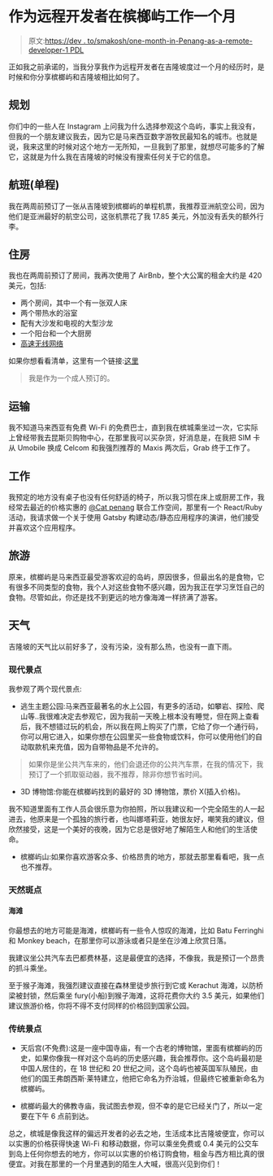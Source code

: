 # 作为远程开发者在槟榔屿工作一个月

> 原文:[https://dev . to/smakosh/one-month-in-Penang-as-a-remote-developer-1 PDL](https://dev.to/smakosh/one-month-in-penang-as-a-remote-developer-1pdl)

正如我之前承诺的，当我分享我作为远程开发者在吉隆坡度过一个月的经历时，是时候和你分享槟榔屿和吉隆坡相比如何了。

## [](#planning)规划

你们中的一些人在 Instagram 上问我为什么选择参观这个岛屿，事实上我没有，但我的一个朋友建议我去，因为它是马来西亚数字游牧民最知名的城市。也就是说，我来这里的时候对这个地方一无所知，一旦我到了那里，就想尽可能多的了解它，这就是为什么我在吉隆坡的时候没有搜索任何关于它的信息。

## [](#flight-one-way)航班(单程)

我在两周前预订了一张从吉隆坡到槟榔屿的单程机票，我推荐亚洲航空公司，因为他们是亚洲最好的航空公司，这张机票花了我 17.85 美元，外加没有丢失的额外行李。

## [](#housing)住房

我也在两周前预订了房间，我再次使用了 AirBnb，整个大公寓的租金大约是 420 美元，包括:

*   两个房间，其中一个有一张双人床
*   两个带热水的浴室
*   配有大沙发和电视的大型沙龙
*   一个阳台和一个大厨房
*   [高速无线网络](https://www.speedtest.net/result/a/4921524385)

如果你想看看清单，这里有一个链接:[这里](https://www.airbnb.com/rooms/21373724)

> 我是作为一个成人预订的。

## [](#transportation)运输

我不知道马来西亚有免费 Wi-Fi 的免费巴士，直到我在槟城乘坐过一次，它实际上曾经带我去昆斯贝购物中心，在那里我可以买杂货，好消息是，在我把 SIM 卡从 Umobile 换成 Celcom 和我强烈推荐的 Maxis 两次后，Grab 终于工作了。

## [](#work)工作

我预定的地方没有桌子也没有任何舒适的椅子，所以我习惯在床上或厨房工作，我经常去最近的价格实惠的 [@Cat penang](https://acatpenang.com/?ref=smakosh.com) 联合工作空间，那里有一个 React/Ruby 活动，我请求做一个关于使用 Gatsby 构建动态/静态应用程序的演讲，他们接受并喜欢这个应用程序。

## [](#tourism)旅游

原来，槟榔屿是马来西亚最受游客欢迎的岛屿，原因很多，但最出名的是食物，它有很多不同类型的食物，我个人对这些食物不感兴趣，因为我正在学习烹饪自己的食物。尽管如此，你还是找不到更远的地方像海滩一样挤满了游客。

## [](#weather)天气

吉隆坡的天气比以前好多了，没有污染，没有那么热，也没有一直下雨。

### [](#modern-spots)现代景点

我参观了两个现代景点:

*   逃生主题公园:马来西亚最著名的水上公园，有更多的活动，如攀岩、探险、爬山等..我很难决定去参观它，因为我前一天晚上根本没有睡觉，但在网上查看后，我不想错过玩的机会，所以我在网上购买了门票，它给了你一个通行码，你可以用它进入，如果你想在公园里买一些食物或饮料，你可以使用他们的自动取款机来充值，因为自带物品是不允许的。

> 如果你是坐公共汽车来的，他们会退还你的公共汽车票，在我的情况下，我预订了一个抓取驱动器，我不推荐，除非你想节省时间。

*   3D 博物馆:你能在槟榔屿找到的最好的 3D 博物馆，票价 X(插入价格)。

我不知道里面有工作人员会很乐意为你拍照，所以我建议和一个完全陌生的人一起进去，他原来是一个孤独的旅行者，也叫娜塔莉亚，她很友好，嘲笑我的建议，但欣然接受，这是一个美好的夜晚，因为它总是很好地了解陌生人和他们的生活使命。

*   槟榔屿山:如果你喜欢游客众多、价格昂贵的地方，那就去那里看看吧，我一点也不推荐。

### [](#natural-spots)天然斑点

#### [](#beaches)海滩

你最想去的地方可能是海滩，槟榔屿有一些令人惊叹的海滩，比如 Batu Ferringhi 和 Monkey beach，在那里你可以游泳或者只是坐在沙滩上欣赏日落。

我建议坐公共汽车去巴都费林基，这是最便宜的选择，不像我，我是预订一个昂贵的抓斗乘坐。

至于猴子海滩，我强烈建议直接在森林里徒步旅行到它或 Kerachut 海滩，以防桥梁被封锁，然后乘坐 fury(小船)到猴子海滩，这将花费你大约 3.5 美元，如果他们建议旅游价格，你将不得不支付同样的价格回到国家公园。

### [](#traditional-spots)传统景点

*   天后宫(不免费):这是一座中国寺庙，有一个古老的博物馆，里面有槟榔屿的历史，如果你像我一样对这个岛屿的历史感兴趣，我会推荐你。这个岛屿最初是中国人居住的，在 18 世纪和 20 世纪之间，这个岛屿也被英国军队殖民，由他们的国王弗朗西斯·莱特建立，他把它命名为乔治城，但最终它被重新命名为槟榔屿。

*   槟榔屿最大的佛教寺庙，我试图去参观，但不幸的是它已经关门了，所以一定要在下午 6 点前到达。

总之，槟城是像我这样的偏远开发者的必去之地，生活成本比吉隆坡便宜，你可以以实惠的价格获得快速 Wi-Fi 和移动数据，你可以乘坐免费或 0.4 美元的公交车到岛上任何你想去的地方，你可以以实惠的价格订购食物，租金与西方相比真的很便宜。对我在那里的一个月里遇到的陌生人大喊，很高兴见到你们！